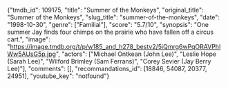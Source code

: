 {"tmdb_id": 109175, "title": "Summer of the Monkeys", "original_title": "Summer of the Monkeys", "slug_title": "summer-of-the-monkeys", "date": "1998-10-30", "genre": ["Familial"], "score": "5.7/10", "synopsis": "One summer Jay finds four chimps on the prairie who have fallen off a circus cart.", "image": "https://image.tmdb.org/t/p/w185_and_h278_bestv2/5iQmrg6wPqORAVPhlWw5AUsG5p.jpg", "actors": ["Michael Ontkean (John Lee)", "Leslie Hope (Sarah Lee)", "Wilford Brimley (Sam Ferrans)", "Corey Sevier (Jay Berry Lee)"], "comments": [], "recommandations_id": [18846, 54087, 20377, 24951], "youtube_key": "notfound"}